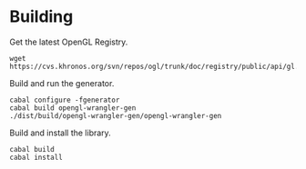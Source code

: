 Building
========

Get the latest OpenGL Registry.

	wget https://cvs.khronos.org/svn/repos/ogl/trunk/doc/registry/public/api/gl.xml

Build and run the generator.

	cabal configure -fgenerator
	cabal build opengl-wrangler-gen
	./dist/build/opengl-wrangler-gen/opengl-wrangler-gen

Build and install the library.

	cabal build
	cabal install
